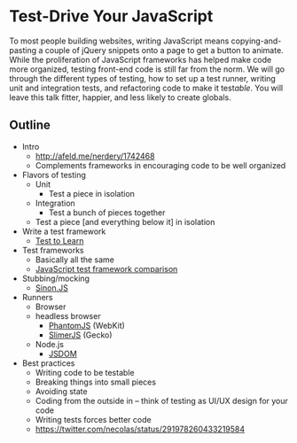 # Test-Drive Your JavaScript

To most people building websites, writing JavaScript means copying-and-pasting a couple of jQuery snippets onto a page to get a button to animate.  While the proliferation of JavaScript frameworks has helped make code more organized, testing front-end code is still far from the norm.  We will go through the different types of testing, how to set up a test runner, writing unit and integration tests, and refactoring code to make it test*able*.  You will leave this talk fitter, happier, and less likely to create globals.

## Outline

* Intro
  * http://afeld.me/nerdery/1742468
  * Complements frameworks in encouraging code to be well organized
* Flavors of testing
  * Unit
    * Test a piece in isolation
  * Integration
    * Test a bunch of pieces together
  * Test a piece [and everything below it] in isolation
* Write a test framework
  * [Test to Learn](https://github.com/afeld/test_to_learn)
* Test frameworks
  * Basically all the same
  * [JavaScript test framework comparison](https://coderwall.com/p/ntbixw)
* Stubbing/mocking
  * [Sinon.JS](http://sinonjs.org)
* Runners
  * Browser
  * headless browser
    * [PhantomJS](http://phantomjs.org) (WebKit)
    * [SlimerJS](http://www.slimerjs.org) (Gecko)
  * Node.js
    * [JSDOM](https://github.com/tmpvar/jsdom)
* Best practices
  * Writing code to be testable
  * Breaking things into small pieces
  * Avoiding state
  * Coding from the outside in – think of testing as UI/UX design for your code
  * Writing tests forces better code
  * https://twitter.com/necolas/status/291978260433219584
